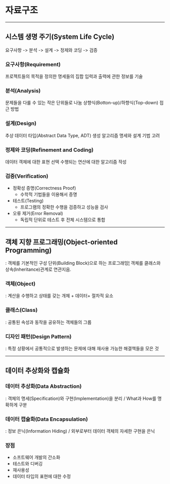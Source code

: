 # 자료구조

---

## 시스템 생명 주기(System Life Cycle)

요구사항 -> 분석 -> 설계 -> 정제와 코딩 -> 검증

### 요구사항(Requirement)

프로젝트들의 목적을 정의한 명세들의 집합
입력과 출력에 관한 정보를 기술

### 분석(Analysis)

문제들을 다룰 수 있는 작은 단위들로 나눔
상향식(Botton-up)/하향식(Top-down) 접근 방법

### 설계(Design)

추상 데이터 타입(Abstract Data Type, ADT) 생성
알고리즘 명세와 설계 기법 고려

### 정제와 코딩(Refinement and Coding)

데이터 객체에 대한 표현 선택
수행되는 연산에 대한 알고리즘 작성

### 검증(Verification)

-   정확성 증명(Correctness Proof)
    -   수학적 기법들을 이용해서 증명
-   테스트(Testing)
    -   프로그램의 정확한 수행을 검증하고 성능을 검사
-   오류 제거(Error Removal)
    -   독립적 단위로 테스트 후 전체 시스템으로 통합

---

## 객체 지향 프로그래밍(Object-oriented Programming)

: 객체를 기본적인 구성 단위(Building Block)으로 하는 프로그래밍[!](https://ko.wikipedia.org/wiki/%EA%B0%9D%EC%B2%B4_%EC%A7%80%ED%96%A5_%ED%94%84%EB%A1%9C%EA%B7%B8%EB%9E%98%EB%B0%8D) 객체를 클래스와 상속(Inheritance)관계로 연관지음.

### 객체(Object)

: 계산을 수행하고 상태를 갖는 개체 + 데이터+ 절차적 요소

### 클래스(Class)

: 공통된 속성과 동작을 공유하는 객체들의 그룹

### 디자인 패턴(Design Pattern)

: 특정 상황에서 공통적으로 발생하는 문제에 대해 재사용 가능한 해결책들을 모은 것

---

## 데이터 추상화와 캡슐화

### 데이터 추상화(Data Abstraction)

: 객체의 명세(Specification)와 구현(Implementation)을 분리 / What과 How를 명확하게 구분

### 데이터 캡슐화(Data Encapsulation)

: 정보 은닉(Information Hiding) / 외부로부터 데이터 객체의 자세한 구현을 은닉

### 장점

-   소프트웨어 개발의 간소화
-   테스트와 디버깅
-   재사용성
-   데이터 타입의 표현에 대한 수정

<!-- <style type="text/css">
  @import url('https://cdn.jsdelivr.net/gh/orioncactus/pretendard/dist/web/static/pretendard.css');
  *{
    font-family: 'Pretendard', sans-serif;
  }
  </style> -->
